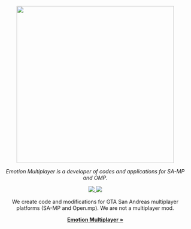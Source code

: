 <p align="center">
  <a aria-label="emotion.mp logo" href="https://elauncher.site">
    <img src="https://imgur.com/oR0X2H5.png" width="420" />
  </a>
</p>

<p align="center">
  <em>Emotion Multiplayer is a developer of codes and applications for SA-MP and OMP.</em>
</p>

<p align="center">
  <a href="//github.com/emotionmultiplayer/elauncher">
    <img src="https://img.shields.io/badge/Docs-1C1C29?logoColor=1C1C29" />
  </a>
  <a href="https://github.com/emotionmultiplayer/elauncher/releases">
    <img src="https://img.shields.io/static/v1?label=&message=Download&color=1C1C29" />
  </a>
  <br />
</p>

<p align="center">
  We create code and modifications for GTA San Andreas multiplayer platforms (SA-MP and Open.mp). We are not a multiplayer mod.
</p>

<p align="center">
  <a href="https://elauncher.site"><strong>Emotion Multiplayer »</strong></a>
</p>
